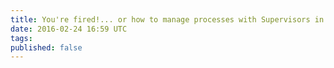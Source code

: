 ```yaml
---
title: You're fired!... or how to manage processes with Supervisors in Elixir
date: 2016-02-24 16:59 UTC
tags:
published: false
---
```

